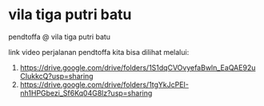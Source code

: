 # vila tiga putri batu
 pendtoffa @ vila tiga putri batu

link video perjalanan pendtoffa kita bisa dilihat melalui:
1. https://drive.google.com/drive/folders/1S1dqCVOvyefaBwln_EaQAE92uCIukkcQ?usp=sharing
2. https://drive.google.com/drive/folders/1tgYkJcPEI-nh1HPGbezi_Sf6Kq04G8lz?usp=sharing
